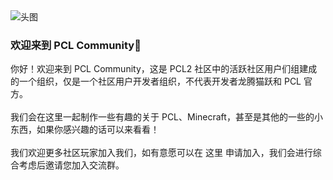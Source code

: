 <img src="/images/readme.png" alt="头图" />
<h3 class="text-4xl font-semibold mt-6 mb-4">欢迎来到 PCL Community🎉 </h3>

你好！欢迎来到 PCL Community，这是 <NavLink href="https://github.com/Hex-Dragon/PCL2/">PCL2</NavLink> 社区中的活跃社区用户们组建成的一个组织，仅是一个社区用户开发者组织，不代表开发者龙腾猫跃和 PCL 官方。
<br><br>
我们会在这里一起制作一些有趣的关于 PCL、Minecraft，甚至是其他的一些的小东西，如果你感兴趣的话可以来看看！
<br><br>
我们欢迎更多社区玩家加入我们，如有意愿可以在 <NavLink href="https://github.com/orgs/PCL-Community/discussions/categories/%E5%8A%A0%E5%85%A5%E7%BB%84%E7%BB%87-join-us">这里</NavLink> 申请加入，我们会进行综合考虑后邀请您加入交流群。